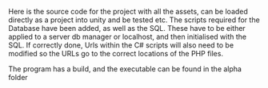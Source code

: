 Here is the source code for the project with all the assets, can be loaded directly as a project into unity and be tested etc.
The scripts required for the Database have been added, as well as the SQL. These have to be either applied to a server db manager or localhost, and then initialised with the SQL.
If correctly done, Urls within the C# scripts will also need to be modified so the URLs go to the correct locations of the PHP files.

The program has a build, and the executable can be found in the alpha folder